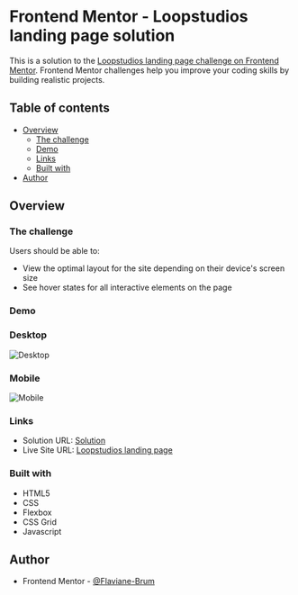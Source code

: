# Frontend Mentor - Loopstudios landing page solution

This is a solution to the [Loopstudios landing page challenge on Frontend Mentor](https://www.frontendmentor.io/challenges/loopstudios-landing-page-N88J5Onjw). Frontend Mentor challenges help you improve your coding skills by building realistic projects.

## Table of contents

- [Overview](#overview)
  - [The challenge](#the-challenge)
  - [Demo](#screenshot)
  - [Links](#links)
  - [Built with](#built-with)
- [Author](#author)

## Overview

### The challenge

Users should be able to:

- View the optimal layout for the site depending on their device's screen size
- See hover states for all interactive elements on the page

### Demo

### Desktop

![Desktop](./screens/desktop.gif)

### Mobile

![Mobile](./screens/mobile.gif)

### Links

- Solution URL: [Solution ](https://www.frontendmentor.io/solutions/loopstudios-landing-page-using-css-grid-flexbox-html5-and-js-5V2Qz1lWM)
- Live Site URL: [Loopstudios landing page](https://flaviane-brum.github.io/loopstudios-landing-page-main/)

### Built with

- HTML5
- CSS
- Flexbox
- CSS Grid
- Javascript

## Author

- Frontend Mentor - [@Flaviane-Brum
  ](https://www.frontendmentor.io/profile/Flaviane-Brum)
